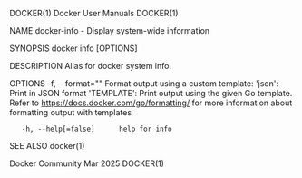 DOCKER(1)							      Docker User Manuals							     DOCKER(1)

NAME
       docker-info - Display system-wide information

SYNOPSIS
       docker info [OPTIONS]

DESCRIPTION
       Alias for docker system info.

OPTIONS
       -f,  --format=""	      Format output using a custom template: 'json':		 Print in JSON format 'TEMPLATE':	  Print output using the given
       Go template.  Refer to https://docs.docker.com/go/formatting/ for more information about formatting output with templates

       -h, --help[=false]      help for info

SEE ALSO
       docker(1)

Docker Community							   Mar 2025								     DOCKER(1)
